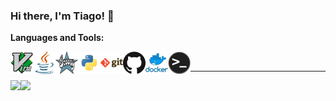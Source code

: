 ### Hi there, I'm Tiago! 👋

<!--
**tmcsantos/tmcsantos** is a ✨ _special_ ✨ repository because its `README.md` (this file) appears on your GitHub profile.

Here are some ideas to get you started:

- 🔭 I’m currently working on ...
- 🌱 I’m currently learning ...
- 👯 I’m looking to collaborate on ...
- 🤔 I’m looking for help with ...
- 💬 Ask me about ...
- 📫 How to reach me: ...
- 😄 Pronouns: ...
- ⚡ Fun fact: ...
-->

**Languages and Tools:**

<img align="left" alt="Vim" height="36" src="https://raw.githubusercontent.com/github/explore/master/topics/vim/vim.png" />
<img align="left" alt="Java" height="36" src="https://raw.githubusercontent.com/github/explore/master/topics/java/java.png" />
<img align="left" alt="Groovy" height="36" src="https://raw.githubusercontent.com/github/explore/master/topics/groovy/groovy.png" />
<img align="left" alt="Python" height="36" src="https://raw.githubusercontent.com/github/explore/master/topics/python/python.png" />
<img align="left" alt="git" height="36" src="https://raw.githubusercontent.com/github/explore/master/topics/git/git.png" />
<img align="left" alt="GitHub" height="36" src="https://raw.githubusercontent.com/github/explore/master/topics/github/github.png" />
<img align="left" alt="Docker" height="36" src="https://raw.githubusercontent.com/github/explore/master/topics/docker/docker.png" />
<img align="left" alt="Terminal" height="36" src="https://raw.githubusercontent.com/github/explore/master/topics/terminal/terminal.png" />

<br />

---
<img align="left" src="https://github-readme-stats.vercel.app/api?username=tmcsantos&show_icons=true&hide_border=true&count_private=true&hide=stars&theme=gruvbox" />
<img align="left" src="https://github-readme-stats.vercel.app/api/top-langs/?username=tmcsantos&hide_border=true&layout=compact&theme=gruvbox" />
